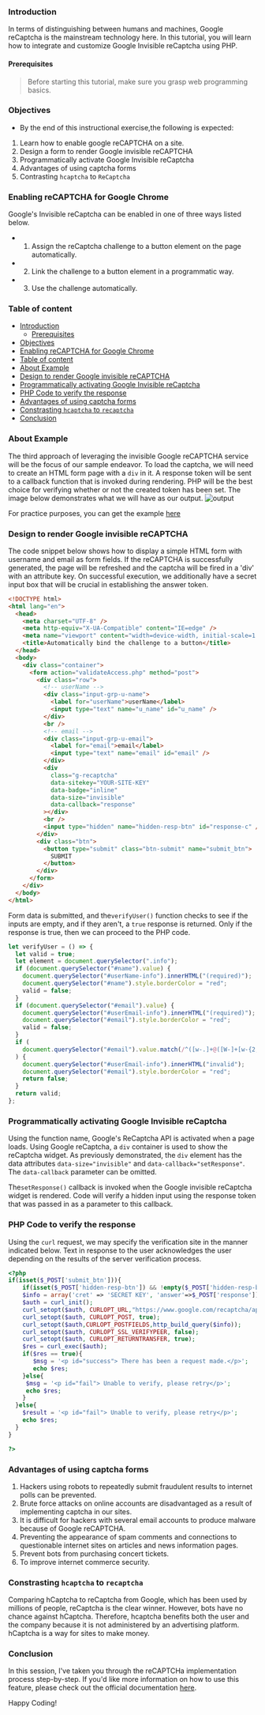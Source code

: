 ### Introduction

In terms of distinguishing between humans and machines, Google reCaptcha is the mainstream technology here. In this tutorial, you will learn how to integrate and customize Google Invisible reCaptcha using PHP.

#### Prerequisites

> Before starting this tutorial, make sure you grasp web programming basics.

### Objectives

- By the end of this instructional exercise,the following is expected:

1. Learn how to enable google reCAPTCHA on a site.
2. Design a form to render Google invisible reCAPTCHA
3. Programmatically activate Google Invisible reCaptcha
4. Advantages of using captcha forms
5. Contrasting `hcaptcha` to `ReCaptcha`

### Enabling reCAPTCHA for Google Chrome

Google's Invisible reCaptcha can be enabled in one of three ways listed below.

- 1. Assign the reCaptcha challenge to a button element on the page automatically.
- 2. Link the challenge to a button element in a programmatic way.
- 3. Use the challenge automatically.

### Table of content

- [Introduction](#introduction)
  - [Prerequisites](#prerequisites)
- [Objectives](#objectives)
- [Enabling reCAPTCHA for Google Chrome](#enabling-recaptcha-for-google-chrome)
- [Table of content](#table-of-content)
- [About Example](#about-example)
- [Design to render Google invisible reCAPTCHA](#design-to-render-google-invisible-recaptcha)
- [Programmatically activating Google Invisible reCaptcha](#programmatically-activating-google-invisible-recaptcha)
- [PHP Code to verify the response](#php-code-to-verify-the-response)
- [Advantages of using captcha forms](#advantages-of-using-captcha-forms)
- [Constrasting `hcaptcha` to `recaptcha`](#constrasting-hcaptcha-to-recaptcha)
- [Conclusion](#conclusion)

### About Example

The third approach of leveraging the invisible Google reCAPTCHA service will be the focus of our sample endeavor. To load the captcha, we will need to create an HTML form page with a `div` in it. A response token will be sent to a callback function that is invoked during rendering. PHP will be the best choice for verifying whether or not the created token has been set. The image below demonstrates what we will have as our output.
![output](/engineering-education/create-invisible-google-recaptcha/output.png)

For practice purposes, you can get the example [here](https://github.com/EssyG10/invisible-google-recaptcha)

### Design to render Google invisible reCAPTCHA

The code snippet below shows how to display a simple HTML form with username and email as form fields. If the reCAPTCHA is successfully generated, the page will be refreshed and the captcha will be fired in a 'div' with an attribute key. On successful execution, we additionally have a secret input box that will be crucial in establishing the answer token.

```html
<!DOCTYPE html>
<html lang="en">
  <head>
    <meta charset="UTF-8" />
    <meta http-equiv="X-UA-Compatible" content="IE=edge" />
    <meta name="viewport" content="width=device-width, initial-scale=1.0" />
    <title>Automatically bind the challenge to a button</title>
  </head>
  <body>
    <div class="container">
      <form action="validateAccess.php" method="post">
        <div class="row">
          <!-- userName -->
          <div class="input-grp-u-name">
            <label for="userName">userName</label>
            <input type="text" name="u_name" id="u_name" />
          </div>
          <br />
          <!-- email -->
          <div class="input-grp-u-email">
            <label for="email">email</label>
            <input type="text" name="email" id="email" />
          </div>
          <div
            class="g-recaptcha"
            data-sitekey="YOUR-SITE-KEY"
            data-badge="inline"
            data-size="invisible"
            data-callback="response"
          ></div>
          <br />
          <input type="hidden" name="hidden-resp-btn" id="response-c" />
        </div>
        <div class="btn">
          <button type="submit" class="btn-submit" name="submit_btn">
            SUBMIT
          </button>
        </div>
      </form>
    </div>
  </body>
</html>
```

Form data is submitted, and the`verifyUser()` function checks to see if the inputs are empty, and if they aren't, a `true` response is returned. Only if the response is true, then we can proceed to the PHP code.

```javascript
let verifyUser = () => {
  let valid = true;
  let element = document.querySelector(".info");
  if (document.querySelector("#name").value) {
    document.querySelector("#userName-info").innerHTML("(required)");
    document.querySelector("#name").style.borderColor = "red";
    valid = false;
  }
  if (document.querySelector("#email").value) {
    document.querySelector("#userEmail-info").innerHTML("(required)");
    document.querySelector("#email").style.borderColor = "red";
    valid = false;
  }
  if (
    document.querySelector("#email").value.match(/^([w-.]+@([W-]+[w-{2,4}])?$/)
  ) {
    document.querySelector("#userEmail-info").innerHTML("invalid");
    document.querySelector("#email").style.borderColor = "red";
    return false;
  }
  return valid;
};
```

### Programmatically activating Google Invisible reCaptcha

Using the function name, Google's ReCaptcha API is activated when a page loads. Using Google reCaptcha, a `div` container is used to show the reCaptcha widget. As previously demonstrated, the `div` element has the data attributes `data-size="invisible"` and `data-callback="setResponse"`. The `data-callback` parameter can be omitted.

The`setResponse()` callback is invoked when the Google invisible reCaptcha widget is rendered. Code will verify a hidden input using the response token that was passed in as a parameter to this callback.

### PHP Code to verify the response

Using the `curl` request, we may specify the verification site in the manner indicated below. Text in response to the user acknowledges the user depending on the results of the server verification process.

```php
<?php
if(isset($_POST['submit_btn'])){
    if(isset($_POST['hidden-resp-btn']) && !empty($_POST['hidden-resp-btn'])){
    $info = array('cret' => 'SECRET KEY', 'answer'=>$_POST['response']);
    $auth = curl_init();
    curl_setopt($auth, CURLOPT_URL,"https://www.google.com/recaptcha/api/siteverify");
    curl_setopt($auth, CURLOPT_POST, true);
    curl_setopt($auth,CURLOPT_POSTFIELDS,http_build_query($info));
    curl_setopt($auth, CURLOPT_SSL_VERIFYPEER, false);
    curl_setopt($auth, CURLOPT_RETURNTRANSFER, true);
    $res = curl_exec($auth);
    if($res == true){
       $msg = '<p id="success"> There has been a request made.</p>';
       echo $res;
    }else{
     $msg = '<p id="fail"> Unable to verify, please retry</p>';
     echo $res;
    }
  }else{
    $result = '<p id="fail"> Unable to verify, please retry</p>';
    echo $res;
  }
}

?>

```

### Advantages of using captcha forms

1. Hackers using robots to repeatedly submit fraudulent results to internet polls can be prevented.
2. Brute force attacks on online accounts are disadvantaged as a result of implementing captcha in our sites.
3. It is difficult for hackers with several email accounts to produce malware because of Google reCAPTCHA.
4. Preventing the appearance of spam comments and connections to questionable internet sites on articles and news information pages.
5. Prevent bots from purchasing concert tickets.
6. To improve internet commerce security.

### Constrasting `hcaptcha` to `recaptcha`

Comparing hCaptcha to reCaptcha from Google, which has been used by millions of people, reCaptcha is the clear winner. However, bots have no chance against hCaptcha. Therefore, hcaptcha benefits both the user and the company because it is not administered by an advertising platform. hCaptcha is a way for sites to make money.

### Conclusion

In this session, I've taken you through the reCAPTCHa implementation process step-by-step. If you'd like more information on how to use this feature, please check out the official documentation [here](https://developers.google.com/recaptcha/docs/invisible).

Happy Coding!
